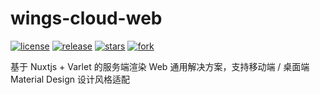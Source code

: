# wings-cloud-web

[![license](https://img.shields.io/github/license/wingscloud/wings-cloud-web?style=for-the-badge)](./LICENSE)
[![release](https://img.shields.io/github/v/release/wingscloud/wings-cloud-web?style=for-the-badge)](https://www.npmjs.com/package/wings-cloud-web)
[![stars](https://img.shields.io/github/stars/wingscloud/wings-cloud-web?style=for-the-badge)](https://www.npmjs.com/package/wings-cloud-web)
[![fork](https://img.shields.io/github/forks/wingscloud/wings-cloud-web?style=for-the-badge)](https://www.npmjs.com/package/wings-cloud-web)

基于 Nuxtjs + Varlet 的服务端渲染 Web 通用解决方案，支持移动端 / 桌面端 Material Design 设计风格适配
